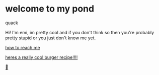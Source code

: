 # welcome to my pond

quack

Hi! I'm emi, im pretty cool and if you don't think so then you're probably pretty stupid or you just don't know me yet.

[how to reach me](./contact.md)

[heres a really cool burger recipe!!!!](./burger.md)

[🦆](./favoriteduck.md)
